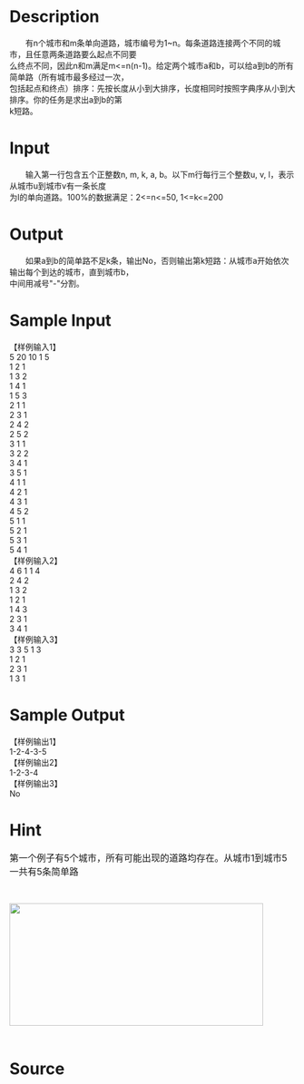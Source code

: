 
# Description

<div class="content"><p>　　有n个城市和m条单向道路，城市编号为1~n。每条道路连接两个不同的城市，且任意两条道路要么起点不同要<br/>
么终点不同，因此n和m满足m&lt;=n(n-1)。给定两个城市a和b，可以给a到b的所有简单路（所有城市最多经过一次，<br/>
包括起点和终点）排序：先按长度从小到大排序，长度相同时按照字典序从小到大排序。你的任务是求出a到b的第<br/>
k短路。</p></div>

# Input

<div class="content"><p>　　输入第一行包含五个正整数n, m, k, a, b。以下m行每行三个整数u, v, l，表示从城市u到城市v有一条长度<br/>
为l的单向道路。100%的数据满足：2&lt;=n&lt;=50, 1&lt;=k&lt;=200</p></div>

# Output

<div class="content"><p>　　如果a到b的简单路不足k条，输出No，否则输出第k短路：从城市a开始依次输出每个到达的城市，直到城市b，<br/>
中间用减号&#34;-&#34;分割。</p></div>

# Sample Input

<div class="content"><span class="sampledata">【样例输入1】<br/>
5 20 10 1 5<br/>
1 2 1<br/>
1 3 2<br/>
1 4 1<br/>
1 5 3<br/>
2 1 1<br/>
2 3 1<br/>
2 4 2<br/>
2 5 2<br/>
3 1 1<br/>
3 2 2<br/>
3 4 1<br/>
3 5 1<br/>
4 1 1<br/>
4 2 1<br/>
4 3 1<br/>
4 5 2<br/>
5 1 1<br/>
5 2 1<br/>
5 3 1<br/>
5 4 1<br/>
【样例输入2】<br/>
4 6 1 1 4<br/>
2 4 2<br/>
1 3 2<br/>
1 2 1<br/>
1 4 3<br/>
2 3 1<br/>
3 4 1<br/>
【样例输入3】<br/>
3 3 5 1 3<br/>
1 2 1<br/>
2 3 1<br/>
1 3 1</span></div>

# Sample Output

<div class="content"><span class="sampledata">【样例输出1】<br/>
1-2-4-3-5<br/>
【样例输出2】<br/>
1-2-3-4<br/>
【样例输出3】<br/>
No</span></div>

# Hint

<div class="content"><p></p><p><span style="font-size: medium">第一个例子有5个城市，所有可能出现的道路均存在。从城市1到城市5一共有5条简单路</span></p><br/>
<p><span style="font-size: medium"><img width="447" height="216" alt="" src="source/bzoj/1073/img/aHR0cHM6Ly9seWRzeS5jb20vL0p1ZGdlT25saW5lL3VwbG9hZC8yMDE2MDQvMSg0KS5wbmc=.png"/><br/><br/>
</span></p><p></p></div>

# Source

<div class="content"><p><a href="problemset.php?search="></a></p></div>

